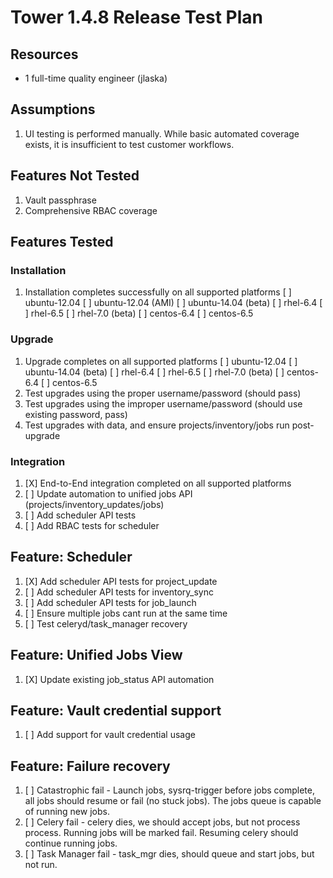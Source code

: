 # Tower 1.4.8 Release Test Plan

## Resources
* 1 full-time quality engineer (jlaska)

## Assumptions
1. UI testing is performed manually.  While basic automated coverage exists, it is insufficient to test customer workflows.

## Features Not Tested
1. Vault passphrase
2. Comprehensive RBAC coverage

## Features Tested

### Installation
1. Installation completes successfully on all supported platforms
    [ ] ubuntu-12.04
    [ ] ubuntu-12.04 (AMI)
    [ ] ubuntu-14.04 (beta)
    [ ] rhel-6.4
    [ ] rhel-6.5
    [ ] rhel-7.0 (beta)
    [ ] centos-6.4
    [ ] centos-6.5

### Upgrade
1. Upgrade completes on all supported platforms
    [ ] ubuntu-12.04
    [ ] ubuntu-14.04 (beta)
    [ ] rhel-6.4
    [ ] rhel-6.5
    [ ] rhel-7.0 (beta)
    [ ] centos-6.4
    [ ] centos-6.5
2. Test upgrades using the proper username/password (should pass)
3. Test upgrades using the improper username/password (should use existing password, pass)
4. Test upgrades with data, and ensure projects/inventory/jobs run post-upgrade

### Integration
1. [X] End-to-End integration completed on all supported platforms
1. [ ] Update automation to unified jobs API (projects/inventory_updates/jobs)
2. [ ] Add scheduler API tests
3. [ ] Add RBAC tests for scheduler

## Feature: Scheduler
1. [X] Add scheduler API tests for project_update
2. [ ] Add scheduler API tests for inventory_sync
3. [ ] Add scheduler API tests for job_launch
4. [ ] Ensure multiple jobs cant run at the same time
4. [ ] Test celeryd/task_manager recovery

## Feature: Unified Jobs View
1. [X] Update existing job_status API automation

## Feature: Vault credential support
1. [ ] Add support for vault credential usage

## Feature: Failure recovery
1. [ ] Catastrophic fail - Launch jobs, sysrq-trigger before jobs complete, all jobs should resume or fail (no stuck jobs).  The jobs queue is capable of running new jobs.
2. [ ] Celery fail - celery dies, we should accept jobs, but not process process.  Running jobs will be marked fail.  Resuming celery should continue running jobs.
3. [ ] Task Manager fail - task_mgr dies, should queue and start jobs, but not run.

